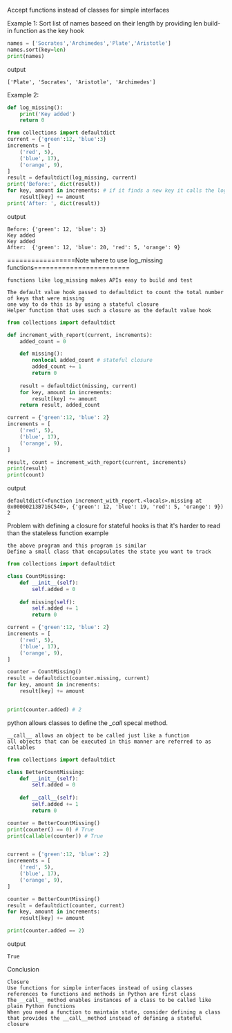 Accept functions instead of classes for simple interfaces

Example 1: Sort list of names baseed on their length by providing len build-in function as the key hook

```python
names = ['Socrates','Archimedes','Plate','Aristotle']
names.sort(key=len)
print(names) 
```

output
```text
['Plate', 'Socrates', 'Aristotle', 'Archimedes']
```

Example 2: 
```python
def log_missing():
    print('Key added')
    return 0

from collections import defaultdict
current = {'green':12, 'blue':3}
increments = [
    ('red', 5),
    ('blue', 17),
    ('orange', 9),
]
result = defaultdict(log_missing, current)
print('Before:', dict(result))
for key, amount in increments: # if it finds a new key it calls the log_missing function
    result[key] += amount
print('After: ', dict(result))
```
output
```text
Before: {'green': 12, 'blue': 3}
Key added
Key added
After:  {'green': 12, 'blue': 20, 'red': 5, 'orange': 9}
```

=================Note where to use log_missing functions========================

```text
functions like log_missing makes APIs easy to build and test 

The default value hook passed to defaultdict to count the total number of keys that were missing
one way to do this is by using a stateful closure
Helper function that uses such a closure as the default value hook
```

```python
from collections import defaultdict

def increment_with_report(current, increments):
    added_count = 0

    def missing():
        nonlocal added_count # stateful closure
        added_count += 1
        return 0
    
    result = defaultdict(missing, current)
    for key, amount in increments:
        result[key] += amount
    return result, added_count

current = {'green':12, 'blue': 2}
increments = [
    ('red', 5),
    ('blue', 17),
    ('orange', 9),
]

result, count = increment_with_report(current, increments)
print(result)
print(count)
```
output
```text
defaultdict(<function increment_with_report.<locals>.missing at 0x00000213B716C540>, {'green': 12, 'blue': 19, 'red': 5, 'orange': 9})
2
```


Problem with defining a closure for stateful hooks is that it's harder to read than the stateless function example
```text
the above program and this program is similar
Define a small class that encapsulates the state you want to track
```

```python
from collections import defaultdict

class CountMissing:
    def __init__(self):
        self.added = 0
    
    def missing(self):
        self.added += 1
        return 0

current = {'green':12, 'blue': 2}
increments = [
    ('red', 5),
    ('blue', 17),
    ('orange', 9),
]

counter = CountMissing()
result = defaultdict(counter.missing, current)
for key, amount in increments:
    result[key] += amount


print(counter.added) # 2
```

python allows classes to define the __call_ specal method.
```text
__call__ allows an object to be called just like a function
all objects that can be executed in this manner are referred to as callables
```
```python
from collections import defaultdict

class BetterCountMissing:
    def __init__(self):
        self.added = 0
    
    def __call__(self):
        self.added += 1
        return 0

counter = BetterCountMissing()
print(counter() == 0) # True 
print(callable(counter)) # True


current = {'green':12, 'blue': 2}
increments = [
    ('red', 5),
    ('blue', 17),
    ('orange', 9),
]

counter = BetterCountMissing()
result = defaultdict(counter, current)
for key, amount in increments:
    result[key] += amount

print(counter.added == 2) 
```
output
```text
True
```
Conclusion
```text
Closure
Use functions for simple interfaces instead of using classes 
references to functions and methods in Python are first class
The __call__ method enables instances of a class to be called like plain Python functions
When you need a function to maintain state, consider defining a class that provides the __call__method instead of defining a stateful closure
```
